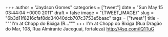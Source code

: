 
+++
author = "Jaydson Gomes"
categories = ["tweet"]
date = "Sun May 15 03:44:04 +0000 2011"
draft = false
image = "{TWEET_IMAGE}"
slug = "6b3d11f8216cfaf8dd34040dcb707c3753e5baac"
tags = ["tweet"]
title = """I'm at Chopp do Bixiga (R..."""
+++
I'm at Chopp do Bixiga (Rua Dragão do Mar, 108, Rua Almirante Jaceguai, fortaleza) http://4sq.com/lQ1TuG
